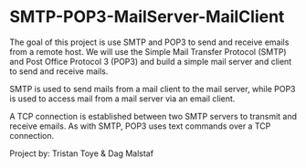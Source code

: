 # SMTP-POP3-MailServer-MailClient

The goal of this project is use SMTP and POP3 to send and receive emails from a remote host. We will use the Simple Mail Transfer Protocol (SMTP) and Post Office Protocol 3 (POP3) and build a simple mail server and client to send and receive mails. 

SMTP is used to send mails from a mail client to the mail server, while POP3 is used to access mail from a mail server via an email client.

A TCP connection is established between two SMTP servers to transmit and receive emails.
As with SMTP, POP3 uses text commands over a TCP connection.


Project by:
Tristan Toye &
Dag Malstaf
